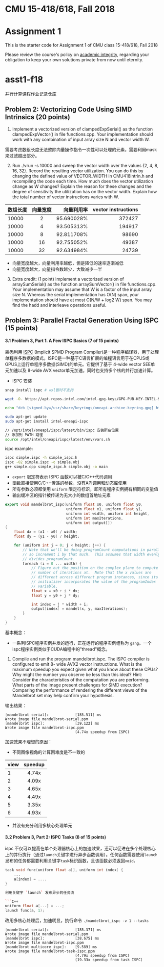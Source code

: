 # CMU 15-418/618, Fall 2018

# Assignment 1

This is the starter code for Assignment 1 of CMU class 15-418/618, Fall 2018

Please review the course's policy on [academic
integrity](http://www.cs.cmu.edu/~418/academicintegrity.html),
regarding your obligation to keep your own solutions private from now
until eternity.


# asst1-f18
并行计算课程作业记录仓库

## Problem 2: Vectorizing Code Using SIMD Intrinsics (20 points)

1. Implement a vectorized version of clampedExpSerial() as the function clampedExpVector()
in file functions.cpp. Your implementation should work with any combination of input array
size N and vector width W.

需要考虑数组长度无法整除向量操作指令一次性可以处理的元素，需要利用mask来过滤超出部分。

2. Run ./vrun -s 10000 and sweep the vector width over the values {2, 4, 8, 16, 32}. Record the resulting vector utilization. You can do this by changing the defined value of VECTOR_WIDTH in CMU418intrin.h and recompiling the code each time. How much does the vector utilization change as W changes? Explain the reason for these changes and the degree of sensitivity the utilization has on the vector width. Explain how the total number of vector instructions varies with W.

| 数组长度 | 向量宽度 | 向量利用率 | vector instructions
| :------| :------: | ------: | ------: |
| 10000 | 2 | 95.690028% | 372427
| 10000 | 4 | 93.505313% | 194917
| 10000 | 8 | 92.811708% | 98690
| 10000 | 16 | 92.755052% | 49387
| 10000 | 32 | 92.634984% | 24739

* 向量宽度越大，向量利用率越低，但是降低的速率逐渐减低
* 向量宽度越大，向量指令数越少，大致减少一半


3. Extra credit: (1 point) Implement a vectorized version of arraySumSerial() as the function
arraySumVector() in file functions.cpp. Your implementation may assume that W is a
factor of the input array size N. Whereas the serial implementation has O(N) span, your implementation should have at most O(N/W + log2 W) span. You may find the hadd and interleave
operations useful.

## Problem 3: Parallel Fractal Generation Using ISPC (15 points)

#### 3.1 Problem 3, Part 1. A Few ISPC Basics (7 of 15 points)

熟悉利用 [ISPC](https://github.com/ispc/ispc) (Implicit SPMD Program Compiler)是一种程序编译器，用于处理单程序多数据的模式。ISPC是一种基于C语言扩展的编程语言用于在CPUS或GPUS上运行单程序多数据(SIMD)的单元。它提供了基于 4-wide vector SEE单元加速以及 8-wide AVX vector单元加速。同时也支持多个核的并行加速计算。

* ISPC 安装

```bash
snap install ispc # wsl暂时不支持

wget -O- https://apt.repos.intel.com/intel-gpg-keys/GPG-PUB-KEY-INTEL-SW-PRODUCTS.PUB | gpg --dearmor | sudo tee /usr/share/keyrings/oneapi-archive-keyring.gpg > /dev/null

echo "deb [signed-by=/usr/share/keyrings/oneapi-archive-keyring.gpg] https://apt.repos.intel.com/oneapi all main" | sudo tee /etc/apt/sources.list.d/oneAPI.list

sudo apt-get update
sudo apt-get install intel-oneapi-ispc

// /opt/intel/oneapi/ispc/latest/bin/ispc 安装所在位置
// 添加到 PATH 路径
source /opt/intel/oneapi/ispc/latest/env/vars.sh
```

ispc example:

```bash
ispc simple.ispc -h simple_ispc.h
ispc -O2 simple.ispc -o simple.obj
g++ simple.cpp simple_ispc.h simple.obj -o main
```

* `export` 限定符表示 ISPC 函数可以被C/C++代码调用
* 函数直接使用C/C++传递的参数，没有API调用和动态库使用
* 所有参数必须都使用 `uniform` 限定符标识，即所有程序实例拥有相同的变量值
* 输出缓冲区的指针被传递为无大小的数组首地址元素

```C++
export void mandelbrot_ispc(uniform float x0, uniform float y0,
                            uniform float x1, uniform float y1,
                            uniform int width, uniform int height,
                            uniform int maxIterations,
                            uniform int output[])
{
    float dx = (x1 - x0) / width;
    float dy = (y1 - y0) / height;

    for (uniform int j = 0; j < height; j++) {
        // Note that we'll be doing programCount computations in parallel,
        // so increment i by that much.  This assumes that width evenly
        // divides programCount.
        foreach (i = 0 ... width) {
            // Figure out the position on the complex plane to compute the
            // number of iterations at.  Note that the x values are
            // different across different program instances, since its
            // initializer incorporates the value of the programIndex
            // variable.
            float x = x0 + i * dx;
            float y = y0 + j * dy;

            int index = j * width + i;
            output[index] = mandel(x, y, maxIterations);
        }
    }
}
```

基本概念：

* 一系列ISPC程序实例并发的运行，正在运行的程序实例组称为 `gang`。一个ispc程序实例类似于CUDA编程中的"thread"概念。

1. Compile and run the program mandelbrot.ispc. The ISPC compiler is configured to emit 8-
wide AVX2 vector instructions. What is the maximum speedup you expect given what you know
about these CPUs? Why might the number you observe be less than this ideal? Hint: Consider the characteristics of the computation you are performing. What parts of the image present challenges for SIMD execution? Comparing the performance of rendering the different views of the Mandelbrot set may help confirm your hypothesis.

输出结果：

```text
[mandelbrot serial]:            [185.511] ms
Wrote image file mandelbrot-serial.ppm
[mandelbrot ispc]:              [39.122] ms
Wrote image file mandelbrot-ispc.ppm
                                (4.74x speedup from ISPC)
```

加速效果不理想的原因：
* 不同图像视角的计算困难度是不一致的

| view | speedup | 
| :------| :------: | 
| 1 | 4.74x | 
| 2 | 4.09x | 
| 3 | 4.65x | 
| 4 | 4.49x | 
| 5 | 3.35x | 
| 6 | 4.93x |

* 并没有充分利用多核心处理单元


#### 3.2 Problem 3, Part 2: ISPC Tasks (8 of 15 points)

ispc 不仅可以提高在单个处理器核心上的加速效果，还可以促进在多个处理核心上的并行执行（通过`launch`关键字进行异步函数调用）。任何函数需要使用`launch`发布的任务都需要利用关键字`task`标识函数，且该函数必须返回`void`。

```C++
task void func(uniform float a[], uniform int index) {
    ...
    a[index] = ....
}

利用关键字 `launch` 发布异步的任务流

```C++
uniform float a[...] = ...;
launch func(a, 1);
```

改用多核心处理后，加速明显，执行命令 `./mandelbrot_ispc -v 1 --tasks`

```
[mandelbrot serial]:            [185.371] ms
Wrote image file mandelbrot-serial.ppm
[mandelbrot ispc]:              [38.675] ms
Wrote image file mandelbrot-ispc.ppm
[mandelbrot multicore ispc]:    [9.589] ms
Wrote image file mandelbrot-task-ispc.ppm
                                (4.79x speedup from ISPC)
                                (19.33x speedup from task ISPC)
```